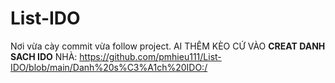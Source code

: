 # List-IDO
Nơi vừa cày commit vừa follow project.
AI THÊM KÈO CỨ VÀO **CREAT DANH SACH IDO** NHÀ: https://github.com/pmhieu111/List-IDO/blob/main/Danh%20s%C3%A1ch%20IDO:/

